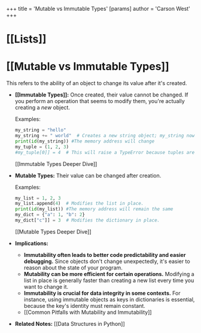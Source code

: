 +++
 title = 'Mutable vs Immutable Types'
[params]
	author = 'Carson West'
+++
# [[Lists]]
# [[Mutable vs Immutable Types]] 
This refers to the ability of an object to change its value after it's created.

* **[[Immutable Types]]:**  Once created, their value cannot be changed.  If you perform an operation that seems to modify them, you're actually creating a *new* object.

    Examples:
    ```python
    my_string = "hello"
    my_string += " world"  # Creates a new string object; my_string now points to this new object.
    print(id(my_string)) #The memory address will change
    my_tuple = (1, 2, 3)
    #my_tuple[0]] = 4  # This will raise a TypeError because tuples are immutable.
    ```
    [[Immutable Types Deeper Dive]]


* **Mutable Types:** Their value can be changed after creation.

    Examples:
    ```python
    my_list = 1, 2, 3
    my_list.append(4)  # Modifies the list in place.
    print(id(my_list)) #The memory address will remain the same
    my_dict = {"a": 1, "b": 2}
    my_dict["c"]] = 3  # Modifies the dictionary in place.
    ```
    [[Mutable Types Deeper Dive]]


* **Implications:**

    * **Immutability often leads to better code predictability and easier debugging.**  Since objects don't change unexpectedly, it's easier to reason about the state of your program.
    * **Mutability can be more efficient for certain operations.** Modifying a list in place is generally faster than creating a new list every time you want to change it.
    * **Immutability is crucial for data integrity in some contexts.**  For instance, using immutable objects as keys in dictionaries is essential, because the key's identity must remain constant.
    *  [[Common Pitfalls with Mutability and Immutability]]


* **Related Notes:** [[Data Structures in Python]]
